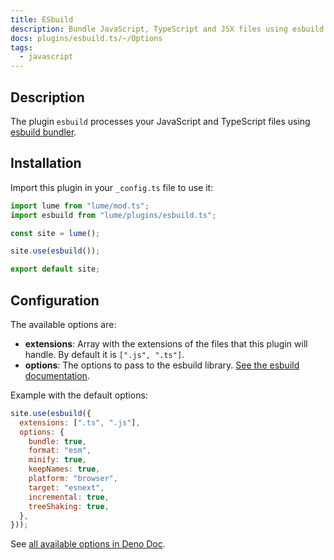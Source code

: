 ```yaml
---
title: ESbuild
description: Bundle JavaScript, TypeScript and JSX files using esbuild library.
docs: plugins/esbuild.ts/~/Options
tags:
  - javascript
---
```


## Description

The plugin `esbuild` processes your JavaScript and TypeScript files using
[esbuild bundler](https://esbuild.github.io/).

## Installation

Import this plugin in your `_config.ts` file to use it:

```js
import lume from "lume/mod.ts";
import esbuild from "lume/plugins/esbuild.ts";

const site = lume();

site.use(esbuild());

export default site;
```

## Configuration

The available options are:

- **extensions**: Array with the extensions of the files that this plugin will
  handle. By default it is `[".js", ".ts"]`.
- **options**: The options to pass to the esbuild library.
  [See the esbuild documentation](https://esbuild.github.io/api/#simple-options).

Example with the default options:

```js
site.use(esbuild({
  extensions: [".ts", ".js"],
  options: {
    bundle: true,
    format: "esm",
    minify: true,
    keepNames: true,
    platform: "browser",
    target: "esnext",
    incremental: true,
    treeShaking: true,
  },
}));
```

See
[all available options in Deno Doc](https://doc.deno.land/https/deno.land/x/lume/plugins/esbuild.ts/~/Options).
